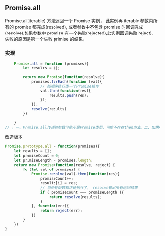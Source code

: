 ## Promise.all

Promise.all(iterable) 方法返回一个 Promise 实例， 此实例再 iterable 参数内所有的 promise 都完成(resolved),
或者参数中不包含 promise 时回调完成(resolve);如果参数中 promise 有一个失败(rejected),此实例回调失败(reject)，
失败的原因是第一个失败 primise 的结果。


### 实现

```js
	Promise.all = function (promises){
		let results = [];

		return new Promise(function(resolve){
			promises.forEach(function (val){
				// 按顺序执行类一个Promise操作
				val.then(function(res){
					results.push(res);
				});
			});
			resolve(results)
		})

	}
// 。一、Promise.all传递的参数可能不是Promise类型，可能不存在then方法。二、如果中间发生错误，应该直接返回错误，不执行后面操作。

```

改造版本

```js
Promise.prototype.all = function(promises){
	let results = [];
	let promiseCount = 0;
	let primiseLength = promises.length;
	return new Promise(function(resolve, reject) {
		for(let val of promises) {
			Promise.resolve(val).then(function(res){
				promiseCount++;
				results[i] = res;
				// 当所有函数都正确执行了， resolve输出所有返回结果
				if ( promiseCount === promiseLength ){
					return resolve(results);
				}
			}, function(err){
				return reject(err);
			})
		}
	})
}


```